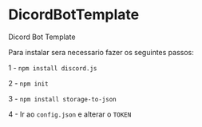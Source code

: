 # DicordBotTemplate
Dicord Bot Template

Para instalar sera necessario fazer os seguintes passos:

1 - `npm install discord.js`

2 - `npm init`

3 - `npm install storage-to-json`

4 - Ir ao `config.json` e alterar o `TOKEN`